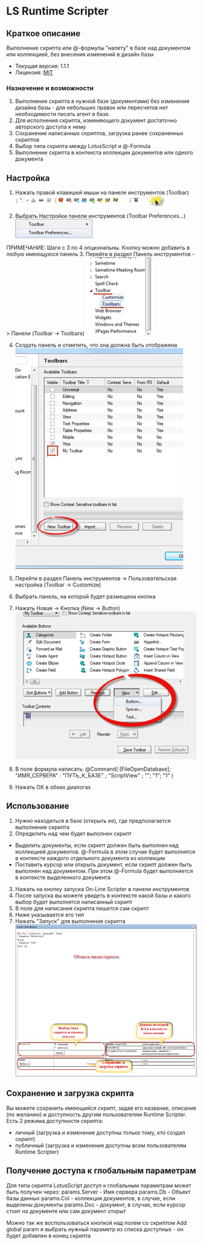# LS Runtime Scripter

## Краткое описание
Выполнение скрипта или @-формулы "налету" в базе над документом или коллекцией, без внесения изменений в дизайн базы
* Текущая версия: 1.1.1
* Лицензия: [MIT](https://opensource.org/licenses/MIT)

### Назначение и возможности
1. Выполнение скрипта в нужной базе (документами) без изменения дизайна базы - для небольших правок или пересчетов нет необходимости писать агент в базе.
2. Для исполнения скрипта, изменяющего документ достаточно авторского доступа к нему
3. Сохранение написанных скриптов, загрузка ранее сохраненных скриптов
4. Выбор типа скрипта между LotusScript и @-Formula
5. Выполнение скрипта в контекста коллекции документов или одного документа

## Настройка
1. Нажать правой клавишей мыши на панеле инструментов (Toolbar)
![1](docs/1.png)

2. Выбрать Настройки панели инструментов (Toolbar Preferences...)
![2](docs/2.png)

ПРИМЕЧАНИЕ: Шаги с 3 по 4 опциональны. Кнопку можно добавить в любую имеющуюся панель
3. Перейти в раздел Панель инструментов -> Панели (Toolbar -> Toolbars)
![3](docs/3.png)

4. Создать панель и отметить, что она должна быть отображена
![4](docs/4.png)

5. Перейти в раздел Панель инструментов -> Пользовательская настройка (Toolbar -> Customize)
6. Выбрать панель, на которой будет размещена кнопка
7. Нажать Новая -> Кнопка (New -> Button)
![6](docs/6.png)

8. В поле формула написать:
@Command( [FileOpenDatabase]; "ИМЯ_СЕРВЕРА" : "ПУТЬ_К_БАЗЕ" ; "ScriptView" ; ""; "1"; "1" )
9. Нажать ОК в обоих диалогах

## Использование
1. Нужно находиться в базе (открыть ее), где предполагается выполнение скрипта
2. Определить над чем будет выполнен скрипт
- Выделить документы, если скрипт должен быть выполнен над коллекцией документов. @-Formula в этом случае будет выполнятся в контексте каждого отдельного документа из коллекции
- Поставить курсор или открыть документ, если скрипт должен быть выполнен над документом. При этом @-Formula будет выполняется в контексте выделенного документа

3. Нажать на кнопку запуска On-Line Scripter в панели инструментов
4. После запуска вы можете увидеть в контексте какой базы и какого выбор будет выполнятся написанный скрипт
5. В поле для написания скрипта пишется сам скрипт
6. Ниже указывается его тип
7. Нажать "Запуск" для выполнения скрипта
![12](docs/12.png)


## Сохранение и загрузка скрипта
Вы можете сохранить имеющийся скрипт, задав его название, описание (по желанию) и доступность другим пользователям Runtime Scripter.
Есть 2 режима доступности скрипта:
- личный (загрузка и изменение доступны только тому, кто создал скрипт)
- публичный (загрузка и изменение доступны всем пользователям Runtime Scripter)

## Получение доступа к глобальным параметрам
Для типа скрипта LotusScript доступ к глобальным параметрам может быть получен через:
params.Server - Имя сервера
params.Db - Объект базы данных
params.Col - коллекция документов, в случае, если выделены документы
params.Doc - документ, в случае, если курсор стоит на документе или сам документ открыт

Можно так же воспользоваться кнопкой над полем со скриптом Add global param и выбрать нужный параметр из списка доступных - он будет добавлен в конец скрипта